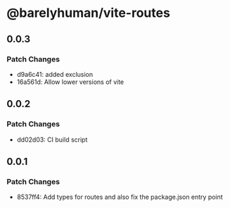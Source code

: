 # @barelyhuman/vite-routes

## 0.0.3

### Patch Changes

- d9a6c41: added exclusion
- 16a561d: Allow lower versions of vite

## 0.0.2

### Patch Changes

- dd02d03: CI build script

## 0.0.1

### Patch Changes

- 8537ff4: Add types for routes and also fix the package.json entry point
